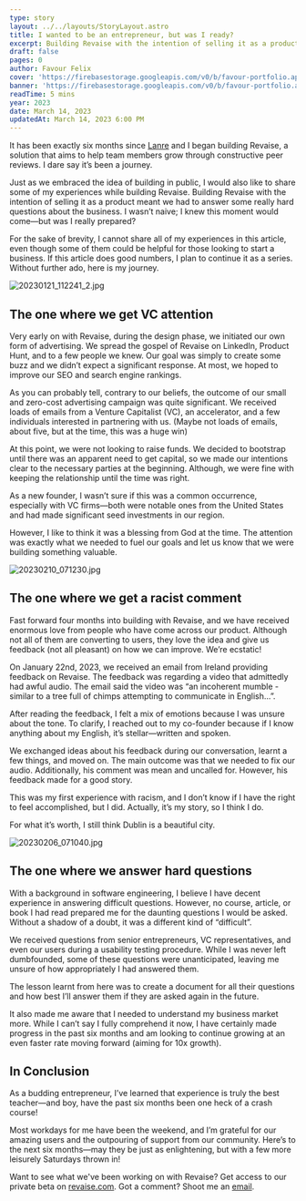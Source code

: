 ```yaml
---
type: story
layout: ../../layouts/StoryLayout.astro
title: I wanted to be an entrepreneur, but was I ready?
excerpt: Building Revaise with the intention of selling it as a product meant we had to answer some really hard questions about the business. I wasn’t naive; I knew this moment would come—but was I really prepared?
draft: false
pages: 0
author: Favour Felix
cover: 'https://firebasestorage.googleapis.com/v0/b/favour-portfolio.appspot.com/o/stories%2Fthe-journey-1.jpg?alt=media&token=ff2bfe08-3c43-47ef-8a1d-0beee97cd890'
banner: 'https://firebasestorage.googleapis.com/v0/b/favour-portfolio.appspot.com/o/stories%2Fthe-journey-1-og.jpg?alt=media&token=b7cf4602-caad-4f93-a0b9-e118b30e12c4'
readTime: 5 mins
year: 2023
date: March 14, 2023
updatedAt: March 14, 2023 6:00 PM
---
```


It has been exactly six months since [Lanre](https://www.linkedin.com/in/lanre-okedele) and I began building Revaise, a solution that aims to help team members grow through constructive peer reviews. I dare say it’s been a journey.

Just as we embraced the idea of building in public, I would also like to share some of my experiences while building Revaise. Building Revaise with the intention of selling it as a product meant we had to answer some really hard questions about the business. I wasn’t naive; I knew this moment would come—but was I really prepared?

For the sake of brevity, I cannot share all of my experiences in this article, even though some of them could be helpful for those looking to start a business. If this article does good numbers, I plan to continue it as a series. Without further ado, here is my journey.

![20230121_112241_2.jpg](https://firebasestorage.googleapis.com/v0/b/favour-portfolio.appspot.com/o/stories%2Fthe-journey-3.jpg?alt=media&token=1aaf3fec-4c72-4688-b9ff-0ac371aed9f9)

## The one where we get VC attention

Very early on with Revaise, during the design phase, we initiated our own form of advertising. We spread the gospel of Revaise on LinkedIn, Product Hunt, and to a few people we knew. Our goal was simply to create some buzz and we didn’t expect a significant response. At most, we hoped to improve our SEO and search engine rankings.

As you can probably tell, contrary to our beliefs, the outcome of our small and zero-cost advertising campaign was quite significant. We received loads of emails from a Venture Capitalist (VC), an accelerator, and a few individuals interested in partnering with us. (Maybe not loads of emails, about five, but at the time, this was a huge win)

At this point, we were not looking to raise funds. We decided to bootstrap until there was an apparent need to get capital, so we made our intentions clear to the necessary parties at the beginning. Although, we were fine with keeping the relationship until the time was right.

As a new founder, I wasn’t sure if this was a common occurrence, especially with VC firms—both were notable ones from the United States and had made significant seed investments in our region.

However, I like to think it was a blessing from God at the time. The attention was exactly what we needed to fuel our goals and let us know that we were building something valuable.

![20230210_071230.jpg](https://firebasestorage.googleapis.com/v0/b/favour-portfolio.appspot.com/o/stories%2Fthe-journey-2.jpg?alt=media&token=7bb324c9-adcc-47e3-9ae7-7592cdcb22ca)

## The one where we get a racist comment

Fast forward four months into building with Revaise, and we have received enormous love from people who have come across our product. Although not all of them are converting to users, they love the idea and give us feedback (not all pleasant) on how we can improve. We’re ecstatic!

On January 22nd, 2023, we received an email from Ireland providing feedback on Revaise. The feedback was regarding a video that admittedly had awful audio. The email said the video was “an incoherent mumble - similar to a tree full of chimps attempting to communicate in English...”.

After reading the feedback, I felt a mix of emotions because I was unsure about the tone. To clarify, I reached out to my co-founder because if I know anything about my English, it’s stellar—written and spoken.

We exchanged ideas about his feedback during our conversation, learnt a few things, and moved on. The main outcome was that we needed to fix our audio. Additionally, his comment was mean and uncalled for. However, his feedback made for a good story.

This was my first experience with racism, and I don’t know if I have the right to feel accomplished, but I did. Actually, it’s my story, so I think I do.

For what it’s worth, I still think Dublin is a beautiful city.

![20230206_071040.jpg](https://firebasestorage.googleapis.com/v0/b/favour-portfolio.appspot.com/o/stories%2Fthe-journey-4.jpg?alt=media&token=fbcd39d5-3505-4bff-8781-429548080516)

## The one where we answer hard questions

With a background in software engineering, I believe I have decent experience in answering difficult questions. However, no course, article, or book I had read prepared me for the daunting questions I would be asked. Without a shadow of a doubt, it was a different kind of “difficult”.

We received questions from senior entrepreneurs, VC representatives, and even our users during a usability testing procedure. While I was never left dumbfounded, some of these questions were unanticipated, leaving me unsure of how appropriately I had answered them.

The lesson learnt from here was to create a document for all their questions and how best I’ll answer them if they are asked again in the future.

It also made me aware that I needed to understand my business market more. While I can’t say I fully comprehend it now, I have certainly made progress in the past six months and am looking to continue growing at an even faster rate moving forward (aiming for 10x growth).

## In Conclusion

As a budding entrepreneur, I’ve learned that experience is truly the best teacher—and boy, have the past six months been one heck of a crash course!

Most workdays for me have been the weekend, and I’m grateful for our amazing users and the outpouring of support from our community. Here’s to the next six months—may they be just as enlightening, but with a few more leisurely Saturdays thrown in!

Want to see what we've been working on with Revaise? Get access to our private beta on [revaise.com](https://revaise.com?ref=favourfelix). Got a comment? Shoot me an [email](mailto:hello@favourfelix.com).